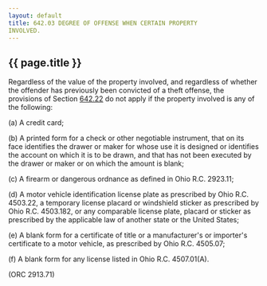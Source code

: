 ```yaml
---
layout: default 
title: 642.03 DEGREE OF OFFENSE WHEN CERTAIN PROPERTY
INVOLVED.
---
```


{{ page.title }}
----------------

Regardless of the value of the property involved, and regardless of
whether the offender has previously been convicted of a theft offense,
the provisions of Section [642.22](32691a38.html) do not apply if the
property involved is any of the following:

​(a) A credit card;

​(b) A printed form for a check or other negotiable instrument, that on
its face identifies the drawer or maker for whose use it is designed or
identifies the account on which it is to be drawn, and that has not been
executed by the drawer or maker or on which the amount is blank;

​(c) A firearm or dangerous ordnance as defined in Ohio R.C. 2923.11;

​(d) A motor vehicle identification license plate as prescribed by Ohio
R.C. 4503.22, a temporary license placard or windshield sticker as
prescribed by Ohio R.C. 4503.182, or any comparable license plate,
placard or sticker as prescribed by the applicable law of another state
or the United States;

​(e) A blank form for a certificate of title or a manufacturer's or
importer's certificate to a motor vehicle, as prescribed by Ohio R.C.
4505.07;

​(f) A blank form for any license listed in Ohio R.C. 4507.01(A).

(ORC 2913.71)
